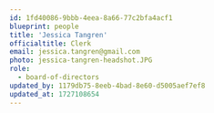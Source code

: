 ```yaml
---
id: 1fd40086-9bbb-4eea-8a66-77c2bfa4acf1
blueprint: people
title: 'Jessica Tangren'
officialtitle: Clerk
email: jessica.tangren@gmail.com
photo: jessica-tangren-headshot.JPG
role:
  - board-of-directors
updated_by: 1179db75-8eeb-4bad-8e60-d5005aef7ef8
updated_at: 1727108654
---
```

